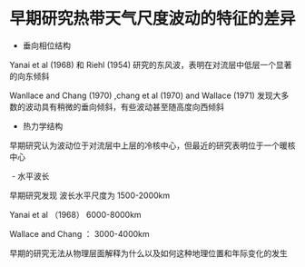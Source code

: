 # 早期研究热带天气尺度波动的特征的差异

- 垂向相位结构

Yanai et al (1968) 和 Riehl (1954) 研究的东风波，表明在对流层中低层一个显著的向东倾斜

Wanllace and Chang (1970) ,chang et al (1970) and Wallace (1971) 发现大多数的波动具有稍微的垂向倾斜，有些波动甚至随高度向西倾斜

- 热力学结构

早期研究认为波动位于对流层中上层的冷核中心，但最近的研究表明位于一个暖核中心


 - 水平波长

早期研究发现 波长水平尺度为 1500-2000km

Yanai et al （1968） 6000-8000km

Wallace and Chang ： 3000-4000km

早期的研究无法从物理层面解释为什么以及如何这种地理位置和年际变化的发生


